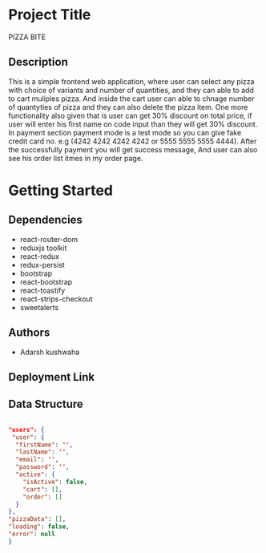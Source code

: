 # Project Title
PIZZA BITE

## Description
This is a simple frontend web application, where user can select any pizza with choice of variants and number of quantities, and they can able to add to cart muliples pizza.
And inside the cart user can able to chnage number of quantyties of pizza and they can also delete the pizza item. One more functionality also given that is user can get 30% discount on total price, if user will enter his first name on code input than they will get 30% discount. 
In payment section payment mode is a test mode so you can give fake credit card no. e.g (4242 4242 4242 4242 or 5555 5555 5555 4444). After the successfully payment you will get success message, And user can also see his order list itmes in my order page.
# Getting Started
## Dependencies
* react-router-dom
* reduxjs toolkit
* react-redux
* redux-persist
* bootstrap
* react-bootstrap
* react-toastify
* react-strips-checkout
* sweetalerts
## Authors
* Adarsh kushwaha

## Deployment Link


## Data Structure 
```json

"users": {
 "user": {
  "firstName": '',
  "lastName": '',
  "email": '',
  "password": '',
  "active": {
    "isActive": false,
    "cart": [],
    "order": []
  }
},
"pizzaData": [],
"loading": false,
"error": null
}
